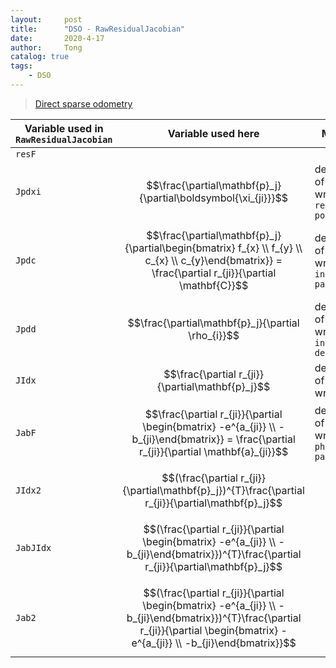 ```yaml
---
layout:     post
title:      "DSO - RawResidualJacobian"
date:       2020-4-17
author:     Tong
catalog: true
tags:
    - DSO
---
```


> [Direct sparse odometry](https://vision.in.tum.de/research/vslam/dso)

| Variable used in `RawResidualJacobian` | Variable used here                                                                                                                                                                 | Meaning                                             |
| -------------------------------------- | ---------------------------------------------------------------------------------------------------------------------------------------------------------------------------------- | --------------------------------------------------- |
| `resF`                                 |                                                                                                                                                                                    |                                                     |
| `Jpdxi`                                | $$\frac{\partial\mathbf{p}_j}{\partial\boldsymbol{\xi_{ji}}}$$                                                                                                                     | derivative of pixel `j` wrt. `relative pose`        |
| `Jpdc`                                 | $$\frac{\partial\mathbf{p}_j}{\partial\begin{bmatrix} f_{x} \\ f_{y} \\ c_{x} \\ c_{y}\end{bmatrix}} = \frac{\partial r_{ji}}{\partial \mathbf{C}}$$                               | derivative of pixel `j` wrt. `intrinsic parameters` |
| `Jpdd`                                 | $$\frac{\partial\mathbf{p}_j}{\partial \rho_{i}}$$                                                                                                                                 | derivative of pixel `j` wrt. `inverse depth i`      |
| `JIdx`                                 | $$\frac{\partial r_{ji}}{\partial\mathbf{p}_j}$$                                                                                                                                   | derivative of residual wrt. pixel `j`               |
| `JabF`                                 | $$\frac{\partial r_{ji}}{\partial \begin{bmatrix} -e^{a_{ji}} \\ -b_{ji}\end{bmatrix}} = \frac{\partial r_{ji}}{\partial \mathbf{a}_{ji}}$$                                        | derivative of residual wrt. `photometric paramters` |
| `JIdx2`                                | $$(\frac{\partial r_{ji}}{\partial\mathbf{p}_j})^{T}\frac{\partial r_{ji}}{\partial\mathbf{p}_j}$$                                                                                 |                                                     |
| `JabJIdx`                              | $$(\frac{\partial r_{ji}}{\partial \begin{bmatrix} -e^{a_{ji}} \\ -b_{ji}\end{bmatrix}})^{T}\frac{\partial r_{ji}}{\partial\mathbf{p}_j}$$                                         |                                                     |
| `Jab2`                                 | $$(\frac{\partial r_{ji}}{\partial \begin{bmatrix} -e^{a_{ji}} \\ -b_{ji}\end{bmatrix}})^{T}\frac{\partial r_{ji}}{\partial \begin{bmatrix} -e^{a_{ji}} \\ -b_{ji}\end{bmatrix}}$$ |                                                     |
